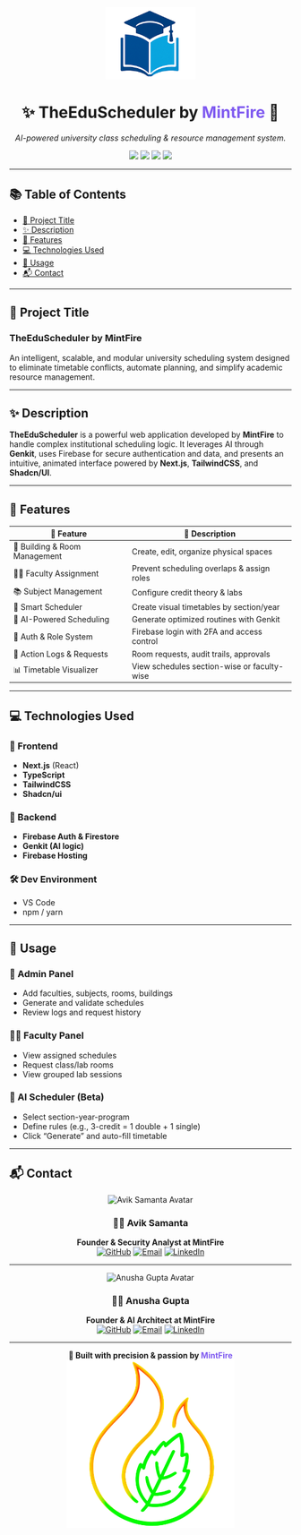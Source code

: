 <!-- Futuristic Banner -->
<p align="center">
  <img src="https://github.com/avik-root/TheEduScheduler/blob/master/public/logo/logo.png" width="160" alt="TheEduScheduler Logo" />
</p>

<h1 align="center">
  ✨ <strong>TheEduScheduler</strong> by <span style="color:#7F5AF0;">MintFire</span> 🚀
</h1>

<p align="center">
  <em>AI-powered university class scheduling & resource management system.</em>
</p>

<p align="center">
  <img src="https://img.shields.io/github/repo-size/avik-root/TheEduScheduler?color=blue&style=for-the-badge" />
  <img src="https://img.shields.io/github/stars/avik-root/TheEduScheduler?style=for-the-badge&logo=github" />
  <img src="https://img.shields.io/badge/Next.js-black?style=for-the-badge&logo=next.js" />
  <img src="https://img.shields.io/badge/TailwindCSS-38B2AC?style=for-the-badge&logo=tailwind-css&logoColor=white" />
</p>

---

## 📚 Table of Contents

- [🚀 Project Title](#-project-title)  
- [✨ Description](#-description)  
- [🌟 Features](#-features)  
- [💻 Technologies Used](#-technologies-used)  
- [🧪 Usage](#-usage)  
- [📬 Contact](#-contact)  

---

## 🚀 Project Title

### **TheEduScheduler by MintFire**

An intelligent, scalable, and modular university scheduling system designed to eliminate timetable conflicts, automate planning, and simplify academic resource management.

---

## ✨ Description

**TheEduScheduler** is a powerful web application developed by **MintFire** to handle complex institutional scheduling logic. It leverages AI through **Genkit**, uses Firebase for secure authentication and data, and presents an intuitive, animated interface powered by **Next.js**, **TailwindCSS**, and **Shadcn/UI**.

---

## 🌟 Features

| 🌟 Feature                   | 🧠 Description |
|-----------------------------|----------------|
| 🏢 Building & Room Management | Create, edit, organize physical spaces |
| 👨‍🏫 Faculty Assignment        | Prevent scheduling overlaps & assign roles |
| 📚 Subject Management        | Configure credit theory & labs |
| 📆 Smart Scheduler           | Create visual timetables by section/year |
| 🤖 AI-Powered Scheduling     | Generate optimized routines with Genkit |
| 🔐 Auth & Role System        | Firebase login with 2FA and access control |
| 📝 Action Logs & Requests    | Room requests, audit trails, approvals |
| 📊 Timetable Visualizer      | View schedules section-wise or faculty-wise |

---

## 💻 Technologies Used

### 🧩 Frontend
- **Next.js** (React)
- **TypeScript**
- **TailwindCSS**
- **Shadcn/ui**

### 🔧 Backend
- **Firebase Auth & Firestore**
- **Genkit (AI logic)**
- **Firebase Hosting**

### 🛠 Dev Environment
- VS Code  
- npm / yarn  

---

## 🧪 Usage

### 👑 Admin Panel
- Add faculties, subjects, rooms, buildings
- Generate and validate schedules
- Review logs and request history

### 👨‍🏫 Faculty Panel
- View assigned schedules
- Request class/lab rooms
- View grouped lab sessions

### 🤖 AI Scheduler (Beta)
- Select section-year-program
- Define rules (e.g., 3-credit = 1 double + 1 single)
- Click “Generate” and auto-fill timetable

---

## 📬 Contact

<div align="center">

![Avik Samanta Avatar](https://avatars.githubusercontent.com/u/180390314?s=400&u=93ed5b951067274f51137cb38197dbd1a010bc3c&v=4/u/85779970?v=4&s=50)

### 👨‍🚀 Avik Samanta  
**Founder & Security Analyst at MintFire**  
[![GitHub](https://img.shields.io/badge/GitHub-avik--root-181717?style=for-the-badge&logo=github&logoColor=white)](https://github.com/avik-root)
[![Email](https://img.shields.io/badge/Email-avik-0078D4?style=for-the-badge&logo=gmail&logoColor=white)](mailto:aviksamantaofficial@gmail.com)
[![LinkedIn](https://img.shields.io/badge/LinkedIn-avik--samanta--root-0A66C2?style=for-the-badge&logo=linkedin&logoColor=white)](https://www.linkedin.com/in/avik-samanta-root/)

---
![Anusha Gupta Avatar](https://avatars.githubusercontent.com/u/17426589?v=4&s=200)


### 👩‍🚀 Anusha Gupta  
**Founder & AI Architect at MintFire**  
[![GitHub](https://img.shields.io/badge/GitHub-anushagupta11-181717?style=for-the-badge&logo=github&logoColor=white)](https://github.com/anushagupta11)
[![Email](https://img.shields.io/badge/Email-anusha-0078D4?style=for-the-badge&logo=gmail&logoColor=white)](mailto:anusha73gupta@gmail.com)
[![LinkedIn](https://img.shields.io/badge/LinkedIn-anusha--gupta--ofc-0A66C2?style=for-the-badge&logo=linkedin&logoColor=white)](https://www.linkedin.com/in/anusha-gupta-ofc/)
  
</div>

---

<p align="center">
  <strong>🚀 Built with precision & passion by <span style="color:#7F5AF0;">MintFire</span></strong><br />
  <img src="https://github.com/avik-root/TheEduScheduler/blob/master/public/logo/mf.png" width="300" alt="MintFire Animation" />
</p>